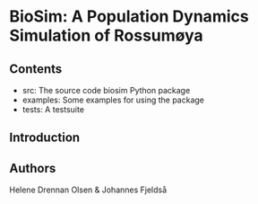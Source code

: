 # BioSim: A Population Dynamics Simulation of Rossumøya


## Contents
- src: The source code biosim Python package
- examples: Some examples for using the package
- tests: A testsuite

## Introduction


## Authors
Helene Drennan Olsen & Johannes Fjeldså